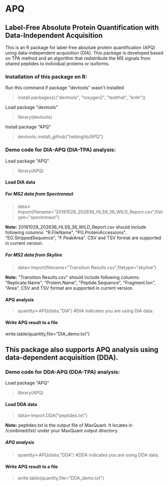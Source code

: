# APQ

## Label-Free Absolute Protein Quantification with Data-Independent Acquisition

This is an R package for label-free absolute protein quantification (APQ) using data-independent acquisition (DIA).
This package is developed based on TPA method and an algorithm that redistribute the MS signals from shared peptides to individual proteins or isoforms.




### Installation of this package on R:

Run this command if package "devtools" wasn't installed

>install.packages(c("devtools", "roxygen2", "testthat", "knitr"))

Load package "devtools"

>library(devtools)

Install package "APQ"

>devtools::install_github("hebinghb/APQ")




### Demo code for DIA-APQ (DIA-TPA) analysis:

Load package "APQ"
>library(APQ)

#### Load DIA data

##### For MS2 data from Spectronaut

>data<-Import(filename="20181028_202636_HLS9_36_WILD_Report.csv",filetype="spectronaut")

**Note:** 20181028_202636_HLS9_36_WILD_Report.csv should include following columns: "R.FileName", "PG.ProteinAccessions", "EG.StrippedSequence", "F.PeakArea". CSV and TSV format are supported in current version.

##### For MS2 data from Skyline

>data<-Import(filename="Transition Results.csv",filetype="skyline")

**Note:** "Transition Results.csv"  should include following columns: "Replicate.Name", "Protein.Name", "Peptide.Sequence", "Fragment.Ion", "Area". CSV and TSV format are supported in current version.

#### APQ analysis

>quantity<-APQ(data,"DIA") #DIA indicates you are using DIA data.

#### Write APQ result to a file

write.table(quantity,file="DIA_demo.txt")




## This package also supports APQ analysis using data-dependent acquisition (DDA).

### Demo code for DDA-APQ (DDA-TPA) analysis:

Load package "APQ"

>library(APQ)

#### Load DDA data

>data<-Import.DDA("peptides.txt")

**Note:** peptides.txt is the output file of MaxQuant. It locates in /combined/txt/ under your MaxQuant output directory. 

##### APQ analysis

>quantity<-APQ(data,"DDA") #DDA indicates you are using DDA data.

#### Write APQ result to a file

>write.table(quantity,file="DDA_demo.txt")

